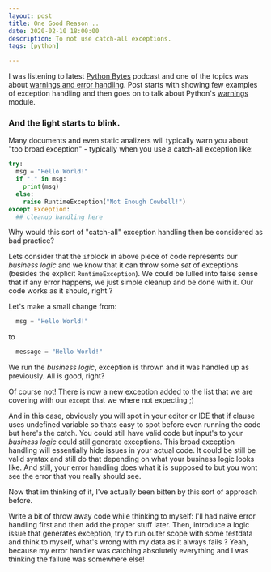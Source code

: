 ```yaml
---
layout: post
title: One Good Reason ..
date: 2020-02-10 18:00:00
description: To not use catch-all exceptions.
tags: [python]

---
```


I was listening to latest [Python Bytes](https://pythonbytes.fm/) podcast and one of the topics was about [warnings and error handling](https://lerner.co.il/2020/04/27/working-with-warnings-in-python/). Post starts with showing few examples of exception handling and then goes on to talk about  Python's [warnings](https://docs.python.org/3/library/warnings.html) module.



### And the light starts to blink.

Many documents and even static analizers will typically warn you about "too broad exception" - typically when you use a catch-all exception like:

```python
try:
  msg = "Hello World!"
  if "." in msg:
    print(msg)
  else:
    raise RuntimeException("Not Enough Cowbell!")
except Exception:
  ## cleanup handling here 
```

Why would this sort of "catch-all" exception handling then be considered as bad practice?

Lets consider that the `if`block in above piece of code represents our *business logic* and we know that it can throw some *set* of exceptions (besides the explicit `RuntimeException`). We could be lulled into false sense that if any error happens, we just simple cleanup and be done with it. Our code works as it should, right ? 

Let's make a small change from:

```python
  msg = "Hello World!"
```

to

```python
  message = "Hello World!"
```

We run the *business logic*, exception is thrown and it was handled up as previously. All is good, right?

Of course not! There is now a new exception added to the list that we are covering with our `except` that we where not expecting ;) 

And in this case, obviously you will spot in your editor or IDE that if clause uses undefined variable so thats easy to spot before even running the code but here's the catch. You could still have valid code but input's to your *business logic* could still generate exceptions. This broad exception handling will essentially hide issues in your actual code. It could be still be valid syntax and still do that depending on what your business logic looks like. And still,  your error handling does what it is supposed to but you wont see the error that you really should see.

Now that im thinking of it, I've actually been bitten by this sort of approach before.

Write a bit of throw away code while thinking to myself: I'll had naive error handling first and then add the proper stuff later. Then, introduce a logic issue that generates exception, try to run outer scope with some testdata and think to myself, what's wrong  with my data as it always fails ? Yeah, because my error handler was catching absolutely everything and I was thinking the failure was somewhere else!

